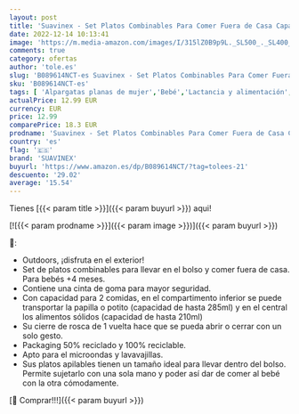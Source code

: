 ```yaml
---
layout: post
title: 'Suavinex - Set Platos Combinables Para Comer Fuera de Casa Capacidad 2 Comidas Apto Para Microondas y Lavavajillas Para Bebés +4 Meses  Color Gris'
date: 2022-12-14 10:13:41
image: 'https://m.media-amazon.com/images/I/315lZ0B9p9L._SL500_._SL400_.jpg'
comments: true
category: ofertas
author: 'tole.es'
slug: 'B089614NCT-es Suavinex - Set Platos Combinables Para Comer Fuera de Casa...'
sku: 'B089614NCT-es'
tags: [ 'Alpargatas planas de mujer','Bebé','Lactancia y alimentación','Moda','Moda Mujer','Platos','Vajilla y cubiertos','Zapatos para mujer','Zapatos planos de mujer','bebés','suavinex','🇪🇸', ]
actualPrice: 12.99 EUR
currency: EUR
price: 12.99
comparePrice: 18.3 EUR
prodname: 'Suavinex - Set Platos Combinables Para Comer Fuera de Casa Capacidad 2 Comidas Apto Para Microondas y Lavavajillas Para Bebés +4 Meses  Color Gris'
country: 'es'
flag: '🇪🇸'
brand: 'SUAVINEX'
buyurl: 'https://www.amazon.es/dp/B089614NCT/?tag=tolees-21'
descuento: '29.02'
average: '15.54'
---
```


Tienes [{{< param title >}}]({{< param buyurl >}}) aqui!

[![{{< param prodname >}}]({{< param image >}})]({{< param buyurl >}})

🔎:

- Outdoors, ¡disfruta en el exterior!
- Set de platos combinables para llevar en el bolso y comer fuera de casa. Para bebés +4 meses.
- Contiene una cinta de goma para mayor seguridad.
- Con capacidad para 2 comidas, en el compartimento inferior se puede transportar la papilla o potito (capacidad de hasta 285ml) y en el central los alimentos sólidos (capacidad de hasta 210ml)
- Su cierre de rosca de 1 vuelta hace que se pueda abrir o cerrar con un solo gesto.
- Packaging 50% reciclado y 100% reciclable.
- Apto para el microondas y lavavajillas.
- Sus platos apilables tienen un tamaño ideal para llevar dentro del bolso. Permite sujetarlo con una sola mano y poder así dar de comer al bebé con la otra cómodamente.

[🛒 Comprar!!!]({{< param buyurl >}})
